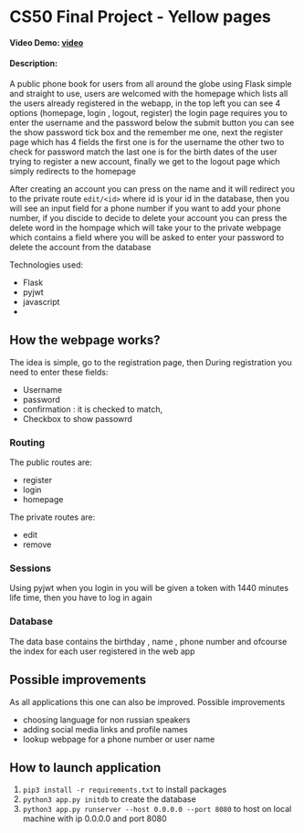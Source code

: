 # CS50 Final Project - Yellow pages
#### Video Demo:  [video](https://icedrive.net/0/9c1qM5EccI)
#### Description:
A public phone book for users from all around the globe using Flask simple and straight to use, users are welcomed with the homepage which lists all the users already registered in the webapp, in the top left you can see 4 options (homepage, login , logout, register) the login page requires you to enter the username and the password below the submit button you can see the show password tick box and the remember me one, next the register page which has 4 fields the first one is for the username the other two to check for password match the last one is for the birth dates of the user trying to register a new account, finally we get to the logout page which simply redirects to the homepage 

After creating an account you can press on the name and it will redirect you to the private route ```edit/<id>``` where id is your id in the database, then you will see an input field for a phone number if you want to add your phone number, if you discide to decide to delete your account you can press the delete word in the hompage which will take your to the private webpage which contains a field where you will be asked to enter your password to delete the account from the database 

Technologies used:

- Flask 
- pyjwt
- javascript
- 

## How the webpage works?

The idea is simple, go to the registration page, then During registration you need to enter these fields:

- Username
- password
- confirmation : it is checked to match, 
- Checkbox to show passowrd 

### Routing

The public routes are:
- register 
- login 
- homepage 

The private routes are:
- edit
- remove 

### Sessions
Using pyjwt when you login in you will be given a token with 1440 minutes life time, then you have to log in again 
### Database

The data base contains the birthday , name , phone number and ofcourse the index for each user registered in the web app 

## Possible improvements

As all applications this one can also be improved. Possible improvements
- choosing language for non russian speakers 
- adding social media links and profile names 
- lookup webpage for a phone number or user name 

## How to launch application

1. ```pip3 install -r requirements.txt``` to install packages
2. ```python3 app.py initdb``` to create the database
3. ```python3 app.py runserver --host 0.0.0.0 --port 8080``` to host on local machine with ip 0.0.0.0 and port 8080
